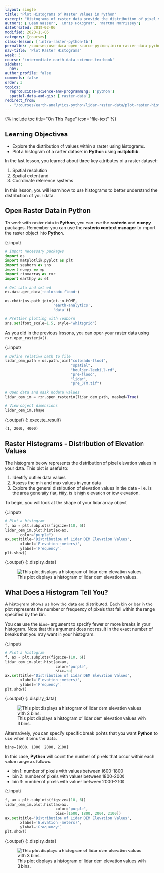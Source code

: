 ```yaml
---
layout: single
title: "Plot Histograms of Raster Values in Python"
excerpt: "Histograms of raster data provide the distribution of pixel values in the dataset. Learn how to explore and plot the distribution of values within a raster using histograms."
authors: ['Leah Wasser', 'Chris Holdgraf', 'Martha Morrissey']
dateCreated: 2018-02-06
modified: 2020-11-05
category: [courses]
class-lesson: ['intro-raster-python-tb']
permalink: /courses/use-data-open-source-python/intro-raster-data-python/fundamentals-raster-data/plot-raster-histograms/
nav-title: 'Plot Raster Histograms'
week: 3
course: 'intermediate-earth-data-science-textbook'
sidebar:
  nav:
author_profile: false
comments: false
order: 3
topics:
  reproducible-science-and-programming: ['python']
  spatial-data-and-gis: ['raster-data']
redirect_from:
  - "/courses/earth-analytics-python/lidar-raster-data/plot-raster-histograms/"
---
```


{% include toc title="On This Page" icon="file-text" %}

<div class='notice--success' markdown="1">

## <i class="fa fa-graduation-cap" aria-hidden="true"></i> Learning Objectives

* Explore the distribution of values within a raster using histograms.
* Plot a histogram of a raster dataset in **Python** using **matplotlib**.

</div>

In the last lesson, you learned about three key attributes of a raster dataset:

1. Spatial resolution
2. Spatial extent and
3. Coordinate reference systems

In this lesson, you will learn how to use histograms to better understand the
distribution of your data.


## Open Raster Data in Python

To work with raster data in **Python**, you can use the **rasterio** and **numpy** packages.
Remember you can use the **rasterio context manager** to import the raster object into **Python**.

{:.input}
```python
# Import necessary packages
import os
import matplotlib.pyplot as plt
import seaborn as sns
import numpy as np
import rioxarray as rxr
import earthpy as et

# Get data and set wd
et.data.get_data("colorado-flood")

os.chdir(os.path.join(et.io.HOME,
                      'earth-analytics',
                      'data'))

# Prettier plotting with seaborn
sns.set(font_scale=1.5, style="whitegrid")
```

As you did in the previous lessons, you can open your raster data using `rxr.open_rasterio()`.

{:.input}
```python
# Define relative path to file
lidar_dem_path = os.path.join("colorado-flood", 
                              "spatial",
                              "boulder-leehill-rd", 
                              "pre-flood", 
                              "lidar",
                              "pre_DTM.tif")

# Open data and mask nodata values
lidar_dem_im = rxr.open_rasterio(lidar_dem_path, masked=True)

# View object dimensions
lidar_dem_im.shape
```

{:.output}
{:.execute_result}



    (1, 2000, 4000)






## Raster Histograms - Distribution of Elevation Values


The histogram below represents the distribution of pixel elevation values in your
data. This plot is useful to:

1. Identify outlier data values
2. Assess the min and max values in your data
3. Explore the general distribution of elevation values in the data - i.e. is the area generally flat, hilly, is it high elevation or low elevation.

To begin, you will look at the shape of your lidar array object

{:.input}
```python
# Plot a histogram
f, ax = plt.subplots(figsize=(10, 6))
lidar_dem_im.plot.hist(ax=ax,
       color="purple")
ax.set(title="Distribution of Lidar DEM Elevation Values",
       xlabel='Elevation (meters)',
       ylabel='Frequency')
plt.show()

```

{:.output}
{:.display_data}

<figure>

<img src = "{{ site.url }}/images/courses/intermediate-eds-textbook/03-intro-raster/raster-fundamentals-python/2018-02-05-raster03-histograms-xarray/2018-02-05-raster03-histograms-xarray_6_0.png" alt = "This plot displays a histogram of lidar dem elevation values.">
<figcaption>This plot displays a histogram of lidar dem elevation values.</figcaption>

</figure>





## What Does a Histogram Tell You?

A histogram shows us how the data are distributed. Each bin or bar in the plot
represents the number or frequency of pixels that fall within the range specified
by the bin.

You can use the `bins=` argument to specify fewer or more breaks in your histogram.
Note that this argument does not result in the exact number of breaks that you may
want in your histogram.


{:.input}
```python
# Plot a histogram
f, ax = plt.subplots(figsize=(10, 6))
lidar_dem_im.plot.hist(ax=ax,
                       color="purple",
                       bins=30)
ax.set(title="Distribution of Lidar DEM Elevation Values",
       xlabel='Elevation (meters)',
       ylabel='Frequency')
plt.show()
```

{:.output}
{:.display_data}

<figure>

<img src = "{{ site.url }}/images/courses/intermediate-eds-textbook/03-intro-raster/raster-fundamentals-python/2018-02-05-raster03-histograms-xarray/2018-02-05-raster03-histograms-xarray_8_0.png" alt = "This plot displays a histogram of lidar dem elevation values with 3 bins.">
<figcaption>This plot displays a histogram of lidar dem elevation values with 3 bins.</figcaption>

</figure>




Alternatively, you can specify specific break points that you want **Python** to use when it
bins the data.

`bins=[1600, 1800, 2000, 2100]`

In this case, **Python** will count the number of pixels that occur within each value range
as follows:

* bin 1: number of pixels with values between 1600-1800
* bin 2: number of pixels with values between 1800-2000
* bin 3: number of pixels with values between 2000-2100


{:.input}
```python
f, ax = plt.subplots(figsize=(10, 6))
lidar_dem_im.plot.hist(ax=ax,
                       color="purple",
                       bins=[1600, 1800, 2000, 2100])
ax.set(title="Distribution of Lidar DEM Elevation Values",
       xlabel='Elevation (meters)',
       ylabel='Frequency')
plt.show()
```

{:.output}
{:.display_data}

<figure>

<img src = "{{ site.url }}/images/courses/intermediate-eds-textbook/03-intro-raster/raster-fundamentals-python/2018-02-05-raster03-histograms-xarray/2018-02-05-raster03-histograms-xarray_10_0.png" alt = "This plot displays a histogram of lidar dem elevation values with 3 bins.">
<figcaption>This plot displays a histogram of lidar dem elevation values with 3 bins.</figcaption>

</figure>



